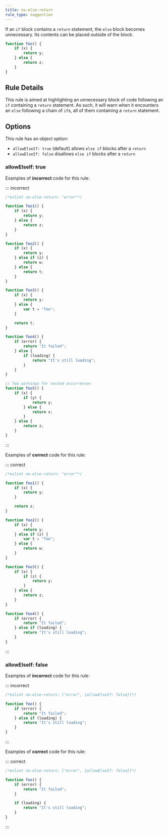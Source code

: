 ```yaml
---
title: no-else-return
rule_type: suggestion
---
```


If an `if` block contains a `return` statement, the `else` block becomes unnecessary. Its contents can be placed outside of the block.

```js
function foo() {
    if (x) {
        return y;
    } else {
        return z;
    }
}
```

## Rule Details

This rule is aimed at highlighting an unnecessary block of code following an `if` containing a `return` statement. As such, it will warn when it encounters an `else` following a chain of `if`s, all of them containing a `return` statement.

## Options

This rule has an object option:

-   `allowElseIf: true` (default) allows `else if` blocks after a `return`
-   `allowElseIf: false` disallows `else if` blocks after a `return`

### allowElseIf: true

Examples of **incorrect** code for this rule:

::: incorrect

```js
/*eslint no-else-return: "error"*/

function foo1() {
    if (x) {
        return y;
    } else {
        return z;
    }
}

function foo2() {
    if (x) {
        return y;
    } else if (z) {
        return w;
    } else {
        return t;
    }
}

function foo3() {
    if (x) {
        return y;
    } else {
        var t = "foo";
    }

    return t;
}

function foo4() {
    if (error) {
        return "It failed";
    } else {
        if (loading) {
            return "It's still loading";
        }
    }
}

// Two warnings for nested occurrences
function foo5() {
    if (x) {
        if (y) {
            return y;
        } else {
            return x;
        }
    } else {
        return z;
    }
}
```

:::

Examples of **correct** code for this rule:

::: correct

```js
/*eslint no-else-return: "error"*/

function foo1() {
    if (x) {
        return y;
    }

    return z;
}

function foo2() {
    if (x) {
        return y;
    } else if (z) {
        var t = "foo";
    } else {
        return w;
    }
}

function foo3() {
    if (x) {
        if (z) {
            return y;
        }
    } else {
        return z;
    }
}

function foo4() {
    if (error) {
        return "It failed";
    } else if (loading) {
        return "It's still loading";
    }
}
```

:::

### allowElseIf: false

Examples of **incorrect** code for this rule:

::: incorrect

```js
/*eslint no-else-return: ["error", {allowElseIf: false}]*/

function foo() {
    if (error) {
        return "It failed";
    } else if (loading) {
        return "It's still loading";
    }
}
```

:::

Examples of **correct** code for this rule:

::: correct

```js
/*eslint no-else-return: ["error", {allowElseIf: false}]*/

function foo() {
    if (error) {
        return "It failed";
    }

    if (loading) {
        return "It's still loading";
    }
}
```

:::
